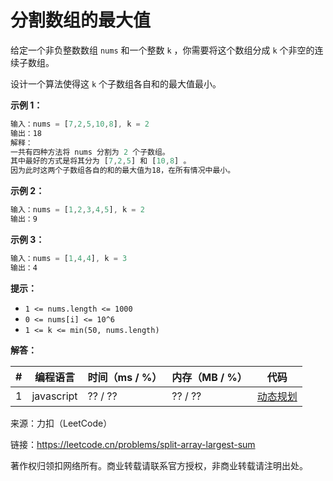 # 分割数组的最大值

给定一个非负整数数组 `nums` 和一个整数 `k` ，你需要将这个数组分成 `k` 个非空的连续子数组。

设计一个算法使得这 `k` 个子数组各自和的最大值最小。

**示例 1：**

``` javascript
输入：nums = [7,2,5,10,8], k = 2
输出：18
解释：
一共有四种方法将 nums 分割为 2 个子数组。 
其中最好的方式是将其分为 [7,2,5] 和 [10,8] 。
因为此时这两个子数组各自的和的最大值为18，在所有情况中最小。
```

**示例 2：**

``` javascript
输入：nums = [1,2,3,4,5], k = 2
输出：9
```

**示例 3：**

``` javascript
输入：nums = [1,4,4], k = 3
输出：4
```

**提示：**

- `1 <= nums.length <= 1000`
- `0 <= nums[i] <= 10^6`
- `1 <= k <= min(50, nums.length)`

**解答：**

**#**|**编程语言**|**时间（ms / %）**|**内存（MB / %）**|**代码**
--|--|--|--|--
1|javascript|?? / ??|?? / ??|[动态规划](./javascript/ac_v1.js)

来源：力扣（LeetCode）

链接：https://leetcode.cn/problems/split-array-largest-sum

著作权归领扣网络所有。商业转载请联系官方授权，非商业转载请注明出处。
